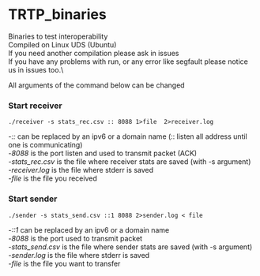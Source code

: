 # TRTP_binaries
Binaries to test interoperability\
Compiled on Linux UDS (Ubuntu)\
If you need another compilation please ask in issues\
If you have any problems with run, or any error like segfault please notice us in issues too.\

All arguments of the command below can be changed

### Start receiver
```
./receiver -s stats_rec.csv :: 8088 1>file  2>receiver.log
```
-*::* can be replaced by an ipv6 or a domain name (:: listen all address until one is communicating) \
-*8088* is the port listen and used to transmit packet (ACK)\
-*stats_rec.csv* is the file where receiver stats are saved (with -s argument) \
-*receiver.log* is the file where stderr is saved \
-*file* is the file you received


### Start sender
```
./sender -s stats_send.csv ::1 8088 2>sender.log < file
```
-*::1* can be replaced by an ipv6 or a domain name \
-*8088* is the port used to transmit packet \
-*stats_send.csv* is the file where sender stats are saved (with -s argument) \
-*sender.log* is the file where stderr is saved \
-*file* is the file you want to transfer
